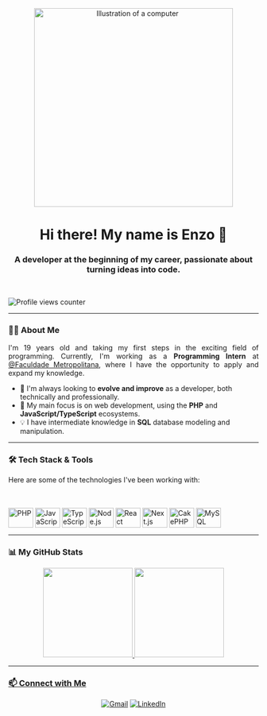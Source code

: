 <div align="center">
  <img src="https://raw.githubusercontent.com/MicaelliMedeiros/micaellimedeiros/master/image/computer-illustration.png" alt="Illustration of a computer" width="400"/>
</div>

<h1 align="center">Hi there! My name is Enzo 👋</h1>
<h3 align="center">A developer at the beginning of my career, passionate about turning ideas into code.</h3>

<br>

<p align="left"> <img src="https://komarev.com/ghpvc/?username=YOUR-USERNAME-HERE&label=Profile%20views&color=0e75b6&style=flat" alt="Profile views counter" /> </p>

---

### 👨‍💻 About Me

<p align="justify">
  I'm 19 years old and taking my first steps in the exciting field of programming. Currently, I'm working as a <b>Programming Intern</b> at <a href="LINK-TO-METROPOLITAN-COLLEGE" target="_blank">@Faculdade Metropolitana</a>, where I have the opportunity to apply and expand my knowledge.
</p>

- 🌱 I'm always looking to <b>evolve and improve</b> as a developer, both technically and professionally.
- 🚀 My main focus is on web development, using the <b>PHP</b> and <b>JavaScript/TypeScript</b> ecosystems.
- 💡 I have intermediate knowledge in <b>SQL</b> database modeling and manipulation.

---

### 🛠️ Tech Stack & Tools

Here are some of the technologies I've been working with:

<br>

<div style="display: inline_block"><br>
  <img align="center" alt="PHP" height="40" width="50" src="https://cdn.jsdelivr.net/gh/devicons/devicon/icons/php/php-original.svg">
  <img align="center" alt="JavaScript" height="40" width="50" src="https://cdn.jsdelivr.net/gh/devicons/devicon/icons/javascript/javascript-original.svg">
  <img align="center" alt="TypeScript" height="40" width="50" src="https://cdn.jsdelivr.net/gh/devicons/devicon/icons/typescript/typescript-original.svg">
  <img align="center" alt="Node.js" height="40" width="50" src="https://cdn.jsdelivr.net/gh/devicons/devicon/icons/nodejs/nodejs-original.svg">
  <img align="center" alt="React" height="40" width="50" src="https://cdn.jsdelivr.net/gh/devicons/devicon/icons/react/react-original.svg">
  <img align="center" alt="Next.js" height="40" width="50" src="https://cdn.jsdelivr.net/gh/devicons/devicon/icons/nextjs/nextjs-original.svg">
  <img align="center" alt="CakePHP" height="40" width="50" src="https://cdn.jsdelivr.net/gh/devicons/devicon/icons/cakephp/cakephp-original.svg">
  <img align="center" alt="MySQL" height="40" width="50" src="https://cdn.jsdelivr.net/gh/devicons/devicon/icons/mysql/mysql-original-wordmark.svg">
</div>

---

### 📊 My GitHub Stats

<div align="center">
  <a href="https://github.com/EnzoPrado88">
  <img height="180em" src="https://github-readme-stats.vercel.app/api?username=YOUR-USERNAME-HERE&show_icons=true&theme=tokyonight&include_all_commits=true&count_private=true"/>
  <img height="180em" src="https://github-readme-stats.vercel.app/api/top-langs/?username=YOUR-USERNAME-HERE&layout=compact&langs_count=7&theme=tokyonight"/>
</div>

---

### 📫 Connect with Me

<p align="center">
  <a href="mailto:enzop.ignacio@hotmail.com"><img src="https://img.shields.io/badge/Gmail-D14836?style=for-the-badge&logo=gmail&logoColor=white" alt="Gmail"/></a>
  <a href="www.linkedin.com/in/enzo-prado-ignacio-1527752b8" target="_blank"><img src="https://img.shields.io/badge/-LinkedIn-%230077B5?style=for-the-badge&logo=linkedin&logoColor=white" alt="LinkedIn"/></a>
</p>
